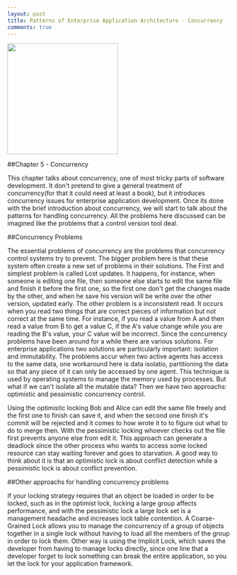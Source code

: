 ```yaml
---
layout: post
title: Patterns of Enterprise Application Architecture - Concurrency
comments: true
---
```


<img src="http://ecx.images-amazon.com/images/I/511D6FdsbXL._AA160_.jpg" width="250" height="250" />

##Chapter 5 - Concurrency

This chapter talks about concurrency, one of most tricky parts of software development. It don't pretend to give a general treatment of concurrency(for that it could need at least a book), but it introduces concurrency issues for enterprise application development. Once its done with the brief introduction about concurrency, we will start to talk about the patterns for handling concurrency. All the problems here discussed can be imagined like the problems that a control version tool deal.

##Concurrency Problems

The essential problems of concurrency are the problems that concurrency control systems try to prevent. The bigger problem here is that these system often create a new set of problems in their solutions. The First and simplest problem is called Lost updates. It happens, for instance, when someone is editing one file, then someone else starts to edit the same file and finish it before the first one, so the first one don't get the changes made by the other, and when he save his version will be write over the other version, updated early. The other problem is a inconsistent read. It occurs when you read two things that are correct pieces of information but not correct at the same time. For instance, if you read a value from A and then read a value from B to get a value C, if the A's value change while you are reading the B's value, your C value will be incorrect. Since the concurrency problems have been around for a while there are various solutions. For enterprise applications two solutions are particularly important: isolation and immutability. The problems accur when two active agents has access to the same data, one workaround here is data isolatio, partitioning the data so that any piece of it can only be accessed by one agent. This technique is used by operating systems to manage the memory used by processes. But what if we can't isolate all the mutable data? Then we have two approachs: optimistic and pessimistic concurrency control.

Using the optimistic locking Bob and Alice can edit the same file freely and the first one to finish can save it, and when the second one finish it's commit will be rejected and it comes to how wrote it to to figure out what to do to merge then. With the pessimistic locking whoever checks out the file first prevents anyone else from edit it. This approach can generate a deadlock since the other process who wants to access some locked resource can stay waiting forever and goes to starvation. A good way to think about it is that an optimistic lock is about conflict detection while a pessimistic lock is about conflict prevention.

##Other approachs for handling concurrency problems

If your locking strategy requires that an object be loaded in order to be locked, such as in the optimist lock, locking a large group affects performance, and with the pessimistic lock a large lock set is a management headache and increases lock table contention. A Coarse-Grained Lock allows you to manage the concurrency of a group of objects together in a single lock without having to load all the members of the group in order to lock them. Other way is using the Implicit Lock, which saves the developer from having to manage locks directly, since one line that a developer forget to lock something can break the entire application, so you let the lock for your application framework.


